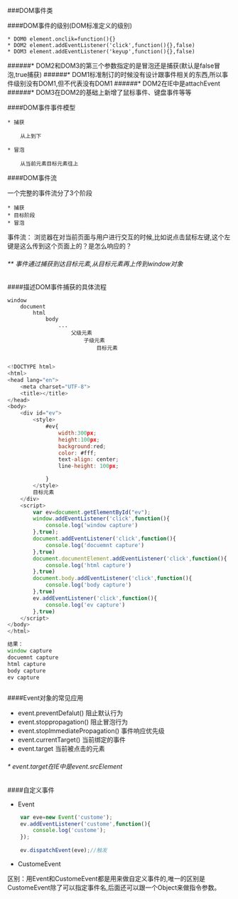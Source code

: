 ###DOM事件类


####DOM事件的级别(DOM标准定义的级别)

    * DOM0 element.onclik=function(){}
    * DOM2 element.addEventListener('click',function(){},false)
    * DOM3 element.addEventListener('keyup',function(){},false)
    
######* DOM2和DOM3的第三个参数指定的是冒泡还是捕获(默认是false冒泡,true捕获)
######* DOM1标准制订的时候没有设计跟事件相关的东西,所以事件级别没有DOM1,但不代表没有DOM1
######* DOM2在IE中是attachEvent
######* DOM3在DOM2的基础上新增了鼠标事件、键盘事件等等

####DOM事件事件模型
    
    * 捕获
    
        从上到下
        
    * 冒泡
    
        从当前元素目标元素往上
        
####DOM事件流

   一个完整的事件流分了3个阶段
    
    * 捕获
    * 目标阶段
    * 冒泡
    
事件流：
     浏览器在对当前页面与用户进行交互的时候,比如说点击鼠标左键,这个左键是这么传到这个页面上的？是怎么响应的？
    
    
 ###### ** 事件通过捕获到达目标元素,从目标元素再上传到window对象

####描述DOM事件捕获的具体流程

    window
        document
            html
                body
                    ...
                        父级元素
                            子级元素
                                目标元素
    
```js

<!DOCTYPE html>
<html>
<head lang="en">
    <meta charset="UTF-8">
    <title></title>
</head>
<body>
    <div id="ev">
        <style>
            #ev{
                width:300px;
                height:100px;
                background:red;
                color: #fff;
                text-align: center;
                line-height: 100px;

            }
        </style>
        目标元素
    </div>
    <script>
        var ev=document.getElementById("ev");
        window.addEventListener('click',function(){
            console.log('window capture')
        },true);
        document.addEventListener('click',function(){
            console.log('docuemnt capture')
        },true)
        document.documentElement.addEventListener('click',function(){
            console.log('html capture')
        },true)
        document.body.addEventListener('click',function(){
            console.log('body capture')
        },true)
        ev.addEventListener('click',function(){
            console.log('ev capture')
        },true)
    </script>
</body>
</html>

结果：
window capture
docuemnt capture
html capture
body capture
ev capture



```

####Event对象的常见应用


* event.preventDefalut()                阻止默认行为
* event.stoppropagation()               阻止冒泡行为
* event.stoplmmediatePropagation()      事件响应优先级
* event.currentTarget()                 当前绑定的事件
* event.target                          当前被点击的元素
    
###### * event.target在IE中是event.srcElement

####自定义事件

* Event

```js
    var eve=new Event('custome');
    ev.addEventListener('custome',function(){
        console.log('custome');
    });
    
    ev.dispatchEvent(eve);//触发

```
*  CustomeEvent

区别：用Event和CustomeEvent都是用来做自定义事件的,唯一的区别是
  CustomeEvent除了可以指定事件名,后面还可以跟一个Object来做指令参数。
